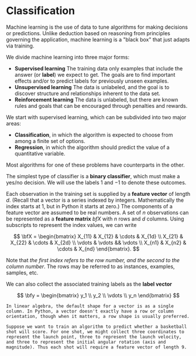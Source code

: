 # Classification

Machine learning is the use of data to tune algorithms for making decisions or predictions. Unlike deduction based on reasoning from principles governing the application, machine learning is a "black box" that just adapts via training.

We divide machine learning into three major forms: 

* **Supervised learning** The training data only examples that include the answer (or **label**) we expect to get. The goals are to find important effects and/or to predict labels for previously unseen examples.
* **Unsupervised learning** The data is unlabeled, and the goal is to discover structure and relationships inherent to the data set.
* **Reinforcement learning** The data is unlabeled, but there are known rules and goals that can be encouraged through penalties and rewards.

We start with supervised learning, which can be subdivided into two major areas:

* **Classification**, in which the algorithm is expected to choose from among a finite set of options.
* **Regression**, in which the algorithm should predict the value of a quantitative variable.

Most algorithms for one of these problems have counterparts in the other. 

<!-- Regression methods can typically be used as classifiers, by thresholding or binning the result. For example, in a yes/no situation, a predictor of probability can be used to decide "yes" if its probability exceeds 50%. -->

The simplest type of classifier is a **binary classifier**, which must make a yes/no decision. We will use the labels $1$ and $-1$ to denote these outcomes. 

Each observation in the training set is supplied by a **feature vector** of length $d$. (Recall that a vector is a series indexed by integers. Mathematically the index starts at 1, but in Python it starts at zero.) The components of a feature vector are assumed to be real numbers. A set of $n$ observations can be represented as a **feature matrix** $bfX$ with $n$ rows and $d$ columns. Using subscripts to represent the index values, we can write

$$
\bfX = \begin{bmatrix}
X_{11} & X_{12} & \cdots & X_{1d} \\
X_{21} & X_{22} & \cdots & X_{2d} \\
\vdots & \vdots && \vdots \\ 
X_{n1} & X_{n2} & \cdots & X_{nd} 
\end{bmatrix}.
$$

Note that *the first index refers to the row number, and the second to the column number*. The rows may be referred to as instances, examples, samples, etc.

We can also collect the associated training labels as the **label vector**

$$
\bfy = \begin{bmatrix} 
y_1 \\ y_2 \\ \vdots \\ y_n
\end{bmatrix}
$$

```{note}
In linear algebra, the default shape for a vector is as a single column. In Python, a vector doesn't exactly have a row or column orientation, though when it matters, a row shape is usually preferred.
```

```{prf:example}
Suppose we want to train an algorithm to predict whether a basketball shot will score. For one shot, we might collect three coordinates to represent the launch point, three to represent the launch velocity, and three to represent the initial angular rotation (axis and magnitude). Thus each shot will require a feature vector of length 9.
```

